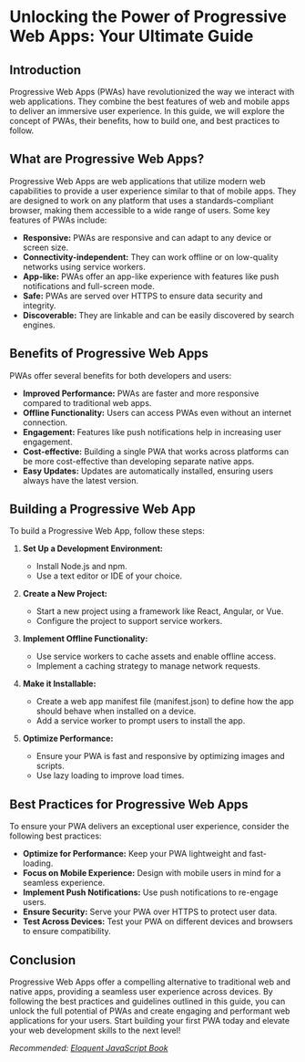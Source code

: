 # Unlocking the Power of Progressive Web Apps: Your Ultimate Guide

## Introduction

Progressive Web Apps (PWAs) have revolutionized the way we interact with web applications. They combine the best features of web and mobile apps to deliver an immersive user experience. In this guide, we will explore the concept of PWAs, their benefits, how to build one, and best practices to follow.

## What are Progressive Web Apps?

Progressive Web Apps are web applications that utilize modern web capabilities to provide a user experience similar to that of mobile apps. They are designed to work on any platform that uses a standards-compliant browser, making them accessible to a wide range of users. Some key features of PWAs include:

- **Responsive:** PWAs are responsive and can adapt to any device or screen size.
- **Connectivity-independent:** They can work offline or on low-quality networks using service workers.
- **App-like:** PWAs offer an app-like experience with features like push notifications and full-screen mode.
- **Safe:** PWAs are served over HTTPS to ensure data security and integrity.
- **Discoverable:** They are linkable and can be easily discovered by search engines.

## Benefits of Progressive Web Apps

PWAs offer several benefits for both developers and users:

- **Improved Performance:** PWAs are faster and more responsive compared to traditional web apps.
- **Offline Functionality:** Users can access PWAs even without an internet connection.
- **Engagement:** Features like push notifications help in increasing user engagement.
- **Cost-effective:** Building a single PWA that works across platforms can be more cost-effective than developing separate native apps.
- **Easy Updates:** Updates are automatically installed, ensuring users always have the latest version.

## Building a Progressive Web App

To build a Progressive Web App, follow these steps:

1. **Set Up a Development Environment:**
   - Install Node.js and npm.
   - Use a text editor or IDE of your choice.

2. **Create a New Project:**
   - Start a new project using a framework like React, Angular, or Vue.
   - Configure the project to support service workers.

3. **Implement Offline Functionality:**
   - Use service workers to cache assets and enable offline access.
   - Implement a caching strategy to manage network requests.

4. **Make it Installable:**
   - Create a web app manifest file (manifest.json) to define how the app should behave when installed on a device.
   - Add a service worker to prompt users to install the app.

5. **Optimize Performance:**
   - Ensure your PWA is fast and responsive by optimizing images and scripts.
   - Use lazy loading to improve load times.

## Best Practices for Progressive Web Apps

To ensure your PWA delivers an exceptional user experience, consider the following best practices:

- **Optimize for Performance:** Keep your PWA lightweight and fast-loading.
- **Focus on Mobile Experience:** Design with mobile users in mind for a seamless experience.
- **Implement Push Notifications:** Use push notifications to re-engage users.
- **Ensure Security:** Serve your PWA over HTTPS to protect user data.
- **Test Across Devices:** Test your PWA on different devices and browsers to ensure compatibility.

## Conclusion

Progressive Web Apps offer a compelling alternative to traditional web and native apps, providing a seamless user experience across devices. By following the best practices and guidelines outlined in this guide, you can unlock the full potential of PWAs and create engaging and performant web applications for your users. Start building your first PWA today and elevate your web development skills to the next level!

*Recommended: <a href="https://amazon.com/dp/B07C3KLQWX?tag=aiblogcontent-20" target="_blank" rel="nofollow sponsored">Eloquent JavaScript Book</a>*
